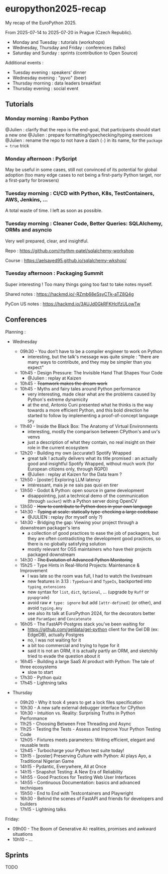 # europython2025-recap

My recap of the EuroPython 2025.

From 2025-07-14 to 2025-07-20 in Prague (Czech Republic).

* Monday and Tuesday : tutorials (workshops)
* Wednesday, Thursday and Friday : conferences (talks)
* Saturday and Sunday : sprints (contribution to Open Source)

Additional events :

* Tuesday evening : speakers' dinner
* Wednesday evening : "pyvo" (beer)
* Thursday morning : data leaders breakfast
* Thursday evening : social event

## Tutorials

### Monday morning : Rambo Python

@Julien : clarify that the repo is the end-goal, that participants should start a new one
@Julien : prepare formatting/typechecking/typing exercices
@Julien : rename the repo to not have a dash (`-`) in its name, for the `package = true` trick

### Monday afternoon : PyScript

May be useful in some cases, still not convinced of its potential for global adoption (too many edge cases to not being a first-party Python target, nor a first-party for browsers)

### Tuesday morning : CI/CD with Python, K8s, TestContainers, AWS, Jenkins, ...

A total waste of time. I left as soon as possible.

### Tuesday morning : Cleaner Code, Better Queries: SQLAlchemy, ORMs and asyncio

Very well prepared, clear, and insightful.

Repo : https://github.com/rhythm-patel/sqlalchemy-workshop

Course : https://aelsayed95.github.io/sqlalchemy-wkshop/

### Tuesday afternoon : Packaging Summit

Super interesting ! Too many things going too fast to take notes myself.

Shared notes : https://hackmd.io/-RZmb68eSsyCTk-aTZ8Q4g

PyCon US notes : https://hackmd.io/3AUJd0GkRFKHclfzULowTw

## Conferences

Planning :

* Wednesday
  * 09h30 - You don’t have to be a compiler engineer to work on Python
    * interesting, but the talk's message was quite simple : "there are many ways to contribute, and they may be simpler than you expect"
  * 10h45 - Design Pressure: The Invisible Hand That Shapes Your Code
    * @Julien : replay at Kaizen
  * 10h45 - ~~Teamwork makes the dream work~~
  * 10h45 - Myths and fairy tales around Python performance
    * very interesting, made clear what are the problems caused by Python's extreme dynamicity
    * at the end, Antonio Cuni presented what he thinks is the way towards a more efficient Python, and this bold direction he started to follow by implementing a proof-of-concept language `SPy`
  * 11h40 - Inside the Black Box: The Anatomy of Virtual Environments
    * interesting, mostly the comparison between CPython's and uv's venvs
    * just a description of what they contain, no real insight on their role in the current ecosystem
  * 12h20 - Building my own (accurate!) Spotify Wrapped
    * great talk ! actually delivers what its title promised : an actually good and insightful Spotify Wrapped, without much work (for European citizens only, through RGPD)
    * @Julien : replay at Kaizen for the Data team ?
  * 12h50 - [poster] Exploring LLM latency
    * intéressant, mais je ne sais pas quoi en tirer
  * 13h50 - Godot & Python: open source in game development
    * disappointing, just a technical demo of the communication (through `socket`) with a Python server doing OpenCV
  * 13h50 - ~~How to contribute to Python docs in your own language~~
  * 14h30 - ~~Typing at scale: statically type-checking a large codebase~~
    * @JULIEN : replay (for myself only ?)
  * 14h30 - Bridging the gap: Viewing your project through a downstream packager's lens
    * a collection of good practices to ease the job of packagers, but they are often contradicting the development good practices, so there is no globally satisfying solution
    * mostly relevant for OSS maintainers who have their projects packaged downstream
  * 14h30 - ~~The Evolution of Advanced Python Monitoring~~
  * 15h25 - Type Hints in Real-World Projects: Maintenance & Improvement
    * I was late so the room was full, I had to watch the livestream
    * new features in 3.13 : `TypeGuard` and `TypeIs`, backported into `typing_extensions`
    * new syntax for `list`, `dict`, `Optional`, ... (upgrade by `Ruff` or `pyupgrade`)
    * avoid raw `# type: ignore` but add `[attr-defined]` (or other), and avoid `typing.Any`
    * see also its talk at EuroPython 2024, for the decorators better use `ParamSpec` and `Concatenate`
  * 16h05 - The FastAPI-Postgres stack you've been waiting for
    * https://github.com/geldata/gel-python client for the Gel DB (ex: EdgeDB), actually Postgres
    * no, I was not waiting for it
    * a bit too commercial and trying to hype for it
    * said it is not an ORM, it is actually partly an ORM, and sketchily tried to evade the question about it
  * 16h45 - Building a large SaaS AI product with Python: The tale of three ecosystems
    * slow to start
  * 17h30 - Python quiz
  * 17h45 - Lightning talks

* Thursday
  * 09h20 - Why it took 4 years to get a lock files specification
  * 10h30 - A new safe external debugger interface for CPython
  * 10h30 - Intuition vs. Reality: Surprising Truths in Python Performance
  * 11h25 - Choosing Between Free Threading and Async
  * 11h25 - Testing the Tests - Assess and Improve Your Python Testing Code
  * 12h05 - Fixtures meets parameters: Writing efficient, elegant and reusable tests
  * 12h45 - Turbocharge your Python test suite today!
  * 13h15 - [poster] Preserving Culture with Python: AI plays Ayo, a Traditional Nigerian Game
  * 14h15 - Pydantic, Everywhere, All at Once
  * 14h15 - Snapshot Testing: A New Era of Reliability
  * 14h55 - Good Practices for Testing Web User Interfaces
  * 14h55 - Continuous Documentation: basics and advanced techniques
  * 15h50 - End to End with Testcontainers and Playwright
  * 16h30 - Behind the scenes of FastAPI and friends for developers and builders
  * 17h15 - Lightning talks

Friday:
  * 09h00 - The Boom of Generative AI: realities, promises and awkward situations
  * 10h10 - ...

## Sprints

TODO
